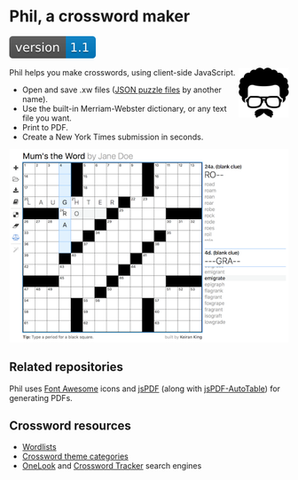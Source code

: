 # Phil, a crossword maker

[![Version](images/version.svg)]()

<img src="images/logo.svg" align="right" width="90" height="90">

Phil helps you make crosswords, using client-side JavaScript.
* Open and save .xw files ([JSON puzzle files](https://www.xwordinfo.com/JSON/) by another name).
* Use the built-in Merriam-Webster dictionary, or any text file you want.
* Print to PDF.
* Create a New York Times submission in seconds.

![Build your own crossword](images/screenshot.png "Build your own crossword")

## Related repositories

Phil uses [Font Awesome](https://github.com/FortAwesome/Font-Awesome/) icons and [jsPDF](https://github.com/MrRio/jsPDF/) (along with [jsPDF-AutoTable](https://github.com/simonbengtsson/jsPDF-AutoTable/)) for generating PDFs.

## Crossword resources

* [Wordlists](http://www.puzzlers.org/dokuwiki/doku.php?id=solving:wordlists:about:start)
* [Crossword theme categories](http://www.cruciverb.com/index.php?action=ezportal;sa=page;p=70)
* [OneLook](http://onelook.com/) and [Crossword Tracker](http://crosswordtracker.com/) search engines
